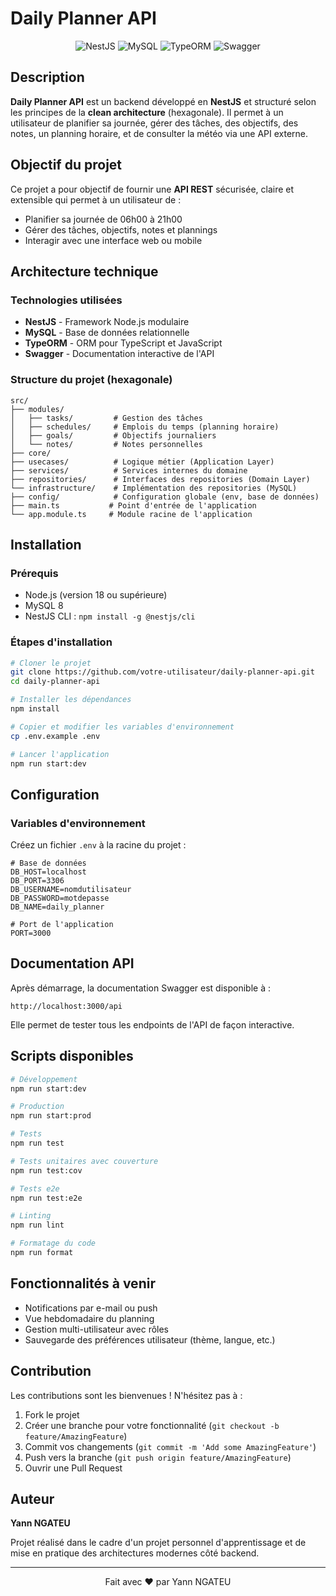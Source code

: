 # Daily Planner API

<div align="center">
  <img src="https://img.shields.io/badge/NestJS-E0234E?style=for-the-badge&logo=nestjs&logoColor=white" alt="NestJS">
  <img src="https://img.shields.io/badge/MySQL-005C84?style=for-the-badge&logo=mysql&logoColor=white" alt="MySQL">
  <img src="https://img.shields.io/badge/TypeORM-FE0803?style=for-the-badge&logo=typeorm&logoColor=white" alt="TypeORM">
  <img src="https://img.shields.io/badge/Swagger-85EA2D?style=for-the-badge&logo=swagger&logoColor=black" alt="Swagger">
</div>

## Description

**Daily Planner API** est un backend développé en **NestJS** et structuré selon les principes de la **clean architecture** (hexagonale). Il permet à un utilisateur de planifier sa journée, gérer des tâches, des objectifs, des notes, un planning horaire, et de consulter la météo via une API externe.

## Objectif du projet

Ce projet a pour objectif de fournir une **API REST** sécurisée, claire et extensible qui permet à un utilisateur de :

- Planifier sa journée de 06h00 à 21h00
- Gérer des tâches, objectifs, notes et plannings
- Interagir avec une interface web ou mobile

## Architecture technique

### Technologies utilisées

- **NestJS** - Framework Node.js modulaire
- **MySQL** - Base de données relationnelle
- **TypeORM** - ORM pour TypeScript et JavaScript
- **Swagger** - Documentation interactive de l'API

### Structure du projet (hexagonale)

```
src/
├── modules/
│   ├── tasks/         # Gestion des tâches
│   ├── schedules/     # Emplois du temps (planning horaire)
│   ├── goals/         # Objectifs journaliers
│   └── notes/         # Notes personnelles
├── core/
├── usecases/          # Logique métier (Application Layer)
├── services/          # Services internes du domaine
├── repositories/      # Interfaces des repositories (Domain Layer)
└── infrastructure/    # Implémentation des repositories (MySQL)
├── config/            # Configuration globale (env, base de données)
├── main.ts           # Point d'entrée de l'application
└── app.module.ts     # Module racine de l'application
```

## Installation

### Prérequis

- Node.js (version 18 ou supérieure)
- MySQL 8
- NestJS CLI : `npm install -g @nestjs/cli`

### Étapes d'installation

```bash
# Cloner le projet
git clone https://github.com/votre-utilisateur/daily-planner-api.git
cd daily-planner-api

# Installer les dépendances
npm install

# Copier et modifier les variables d'environnement
cp .env.example .env

# Lancer l'application
npm run start:dev
```

## Configuration

### Variables d'environnement

Créez un fichier `.env` à la racine du projet :

```env
# Base de données
DB_HOST=localhost
DB_PORT=3306
DB_USERNAME=nomdutilisateur
DB_PASSWORD=motdepasse
DB_NAME=daily_planner

# Port de l'application
PORT=3000
```

## Documentation API

Après démarrage, la documentation Swagger est disponible à :

```
http://localhost:3000/api
```

Elle permet de tester tous les endpoints de l'API de façon interactive.

## Scripts disponibles

```bash
# Développement
npm run start:dev

# Production
npm run start:prod

# Tests
npm run test

# Tests unitaires avec couverture
npm run test:cov

# Tests e2e
npm run test:e2e

# Linting
npm run lint

# Formatage du code
npm run format
```

## Fonctionnalités à venir

- Notifications par e-mail ou push
- Vue hebdomadaire du planning
- Gestion multi-utilisateur avec rôles
- Sauvegarde des préférences utilisateur (thème, langue, etc.)

## Contribution

Les contributions sont les bienvenues ! N'hésitez pas à :

1. Fork le projet
2. Créer une branche pour votre fonctionnalité (`git checkout -b feature/AmazingFeature`)
3. Commit vos changements (`git commit -m 'Add some AmazingFeature'`)
4. Push vers la branche (`git push origin feature/AmazingFeature`)
5. Ouvrir une Pull Request

## Auteur

**Yann NGATEU**

Projet réalisé dans le cadre d'un projet personnel d'apprentissage et de mise en pratique des architectures modernes côté backend.

---

<div align="center">
  Fait avec ❤️ par Yann NGATEU
</div>
